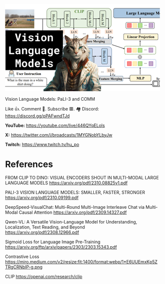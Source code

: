 ![](thumbnails/21.10.2023.png)

Vision Language Models: PaLI-3 and COMM

Like 👍. Comment 💬. Subscribe 🟥.
🏘 Discord: https://discord.gg/pPAFwndTJd

**YouTube:** https://youtube.com/live/446QYqELoIs

**X:** https://twitter.com/i/broadcasts/1MYGNobYLbyJw

**Twitch:** https://www.twitch.tv/hu_po


# References

FROM CLIP TO DINO: VISUAL ENCODERS SHOUT IN MULTI-MODAL LARGE LANGUAGE MODELS
https://arxiv.org/pdf/2310.08825v1.pdf

PALI-3 VISION LANGUAGE MODELS: SMALLER, FASTER, STRONGER
https://arxiv.org/pdf/2310.09199.pdf

DeepSpeed-VisualChat: Multi-Round Multi-Image Interleave Chat via Multi-Modal Causal Attention
https://arxiv.org/pdf/2309.14327.pdf

Qwen-VL: A Versatile Vision-Language Model for Understanding, Localization, Text Reading, and Beyond
https://arxiv.org/pdf/2308.12966.pdf

Sigmoid Loss for Language Image Pre-Training
https://arxiv.org/ftp/arxiv/papers/2303/2303.15343.pdf

Contrastive Loss
https://miro.medium.com/v2/resize:fit:1400/format:webp/1*E6UUEmxKp5ZTRgCRNbIP-g.png

CLIP
https://openai.com/research/clip


